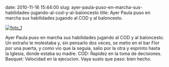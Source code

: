 date: 2010-11-16 15:44:00
slug: ayer-paula-puso-en-marcha-sus-habilidades-jugando-al-cod-y-al-baloncesto
title: Ayer Paula puso en marcha sus habilidades jugando al COD y al baloncesto.

    

[![foto_1][1]][1]

Ayer Paula puso en marcha sus habilidades jugando al COD y al baloncesto. Un extraño le molestaba y, sin pensarlo dos veces, se metio en el bar Flor por una puerta, y como vio que la seguia, salio por la otra y esprinto hasta la Iglesia, donde estaba su madre. COD: Rapidez en la toma de decisiones. Basquet: Velocidad en la ejecucion. Vaya susto que paso: bien hecho.

  

[1]: file:///Users/jjdenis/jjdenis.github.com/static/2010-11-16-ayer-paula-puso-en-marcha-sus-habilidades-jugando-al-cod-y-al-baloncesto_foto1.jpg
